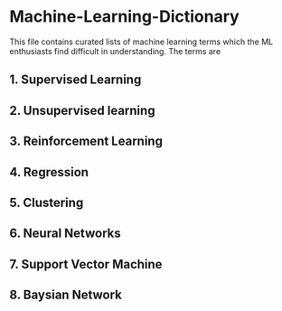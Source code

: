 # Machine-Learning-Dictionary

This file contains curated lists of machine learning terms which the ML enthusiasts find difficult in understanding.
The terms are 

## 1. Supervised Learning
## 2. Unsupervised learning
## 3. Reinforcement Learning
## 4. Regression
## 5. Clustering
## 6. Neural Networks
## 7. Support Vector Machine
## 8. Baysian Network
##
##
##
##

